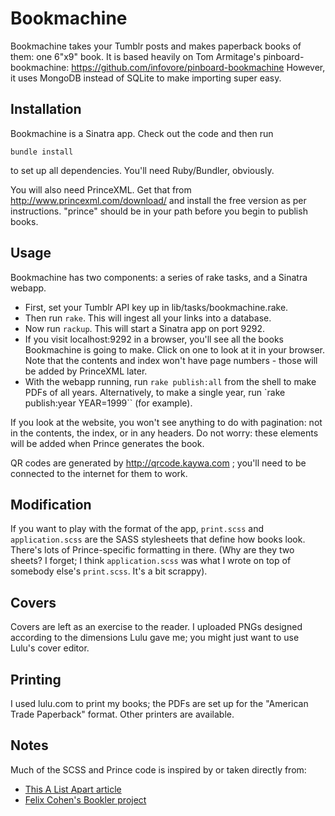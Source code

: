 Bookmachine
===========

Bookmachine takes your Tumblr posts and makes paperback books of them: one 6"x9" book.
It is based heavily on Tom Armitage's pinboard-bookmachine: https://github.com/infovore/pinboard-bookmachine
However, it uses MongoDB instead of SQLite to make importing super easy.

Installation
------------

Bookmachine is a Sinatra app. Check out the code and then run

    bundle install

to set up all dependencies. You'll need Ruby/Bundler, obviously.

You will also need PrinceXML. Get that from http://www.princexml.com/download/ and install
the free version as per instructions. "prince" should be in your path before
you begin to publish books.

Usage
-----

Bookmachine has two components: a series of rake tasks, and a Sinatra webapp.

* First, set your Tumblr API key up in lib/tasks/bookmachine.rake.
* Then run `rake`. This will ingest all your links into a database.
* Now run `rackup`. This will start a Sinatra app on port 9292.
* If you visit localhost:9292 in a browser, you'll see all the books
  Bookmachine is going to make. Click on one to look at it in your browser.
  Note that the contents and index won't have page numbers - those will be
  added by PrinceXML later.
* With the webapp running, run `rake publish:all` from the shell to make PDFs
  of all years. Alternatively, to make a single year, run `rake publish:year
  YEAR=1999`` (for example).

If you look at the website, you won't see anything to do with pagination: not
in the contents, the index, or in any headers. Do not worry: these elements
will be added when Prince generates the book.

QR codes are generated by http://qrcode.kaywa.com ; you'll need to be connected
to the internet for them to work.

Modification
------------

If you want to play with the format of the app, `print.scss` and `application.scss`
are the SASS stylesheets that define how books look. There's lots of
Prince-specific formatting in there. (Why are they two sheets? I forget;
I think `application.scss` was what I wrote on top of somebody else's `print.scss`.
It's a bit scrappy).

Covers
------

Covers are left as an exercise to the reader. I uploaded PNGs designed
according to the dimensions Lulu gave me; you might just want to use Lulu's
cover editor.

Printing
--------

I used lulu.com to print my books; the PDFs are set up for the "American Trade
Paperback" format. Other printers are available.

Notes
-----

Much of the SCSS and Prince code is inspired by or taken directly from:

* [This A List Apart article](http://www.alistapart.com/articles/boom)
* [Felix Cohen's Bookler project](https://github.com/headshift/Bookler)
